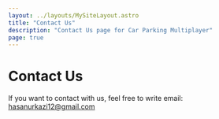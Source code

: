 ```yaml
---
layout: ../layouts/MySiteLayout.astro
title: "Contact Us"
description: "Contact Us page for Car Parking Multiplayer"
page: true
---
```


# Contact Us

If you want to contact with us, feel free to write email: hasanurkazi12@gmail.com